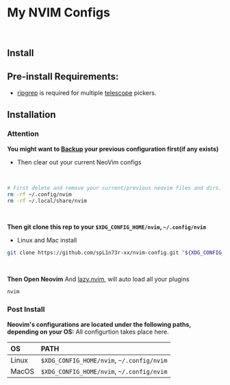 # My NVIM Configs

<br>

## Install


## Pre-install Requirements:
  * [ripgrep](https://github.com/BurntSushi/ripgrep#installation) is required for multiple [telescope](https://github.com/nvim-telescope/telescope.nvim#suggested-dependencies) pickers.


## Installation

 ### Attention
**You might want to [Backup](https://github.com/nvim-lua/kickstart.nvim?tab=readme-ov-file#FAQ) your previous configuration first(if any exists)**
- Then clear out your current NeoVim configs

<br>

```bash
# First delete and remove your current/previous neovim files and dirs.
rm -rf ~/.config/nvim
rm -rf ~/.local/share/nvim
```

<br>

**Then git clone this rep to your  `$XDG_CONFIG_HOME/nvim`, `~/.config/nvim`**

-  Linux and Mac install
```bash
git clone https://github.com/spL1n73r-xx/nvim-config.git "${XDG_CONFIG_HOME:-$HOME/.config}"/nvim
```

<br>


**Then Open Neovim**
And [lazy.nvim](https://lazy.folke.io/), will auto load all your plugins
```sh
nvim
```

### Post Install
**Neovim's configurations are located under the following paths, depending on your OS:**
All configurtion takes place here.

| OS    | PATH                                      |
| :---- | :---------------------------------------- |
| Linux | `$XDG_CONFIG_HOME/nvim`, `~/.config/nvim` |
| MacOS | `$XDG_CONFIG_HOME/nvim`, `~/.config/nvim` |



<br>
